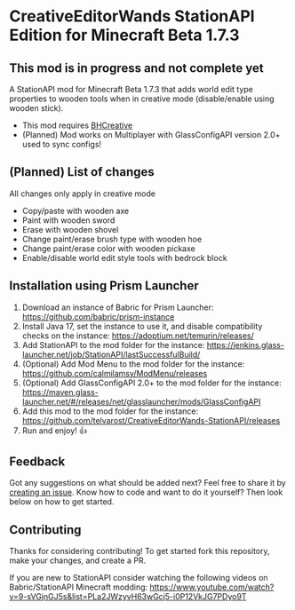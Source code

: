 # CreativeEditorWands StationAPI Edition for Minecraft Beta 1.7.3

## This mod is in progress and not complete yet

A StationAPI mod for Minecraft Beta 1.7.3 that adds world edit type properties to wooden tools when in creative mode (disable/enable using wooden stick).
* This mod requires [BHCreative](https://modrinth.com/mod/bh-creative)
* (Planned) Mod works on Multiplayer with GlassConfigAPI version 2.0+ used to sync configs!

## (Planned) List of changes

All changes only apply in creative mode
* Copy/paste with wooden axe
* Paint with wooden sword
* Erase with wooden shovel
* Change paint/erase brush type with wooden hoe
* Change paint/erase color with wooden pickaxe
* Enable/disable world edit style tools with bedrock block

## Installation using Prism Launcher

1. Download an instance of Babric for Prism Launcher: https://github.com/babric/prism-instance
2. Install Java 17, set the instance to use it, and disable compatibility checks on the instance: https://adoptium.net/temurin/releases/
3. Add StationAPI to the mod folder for the instance: https://jenkins.glass-launcher.net/job/StationAPI/lastSuccessfulBuild/
4. (Optional) Add Mod Menu to the mod folder for the instance: https://github.com/calmilamsy/ModMenu/releases
5. (Optional) Add GlassConfigAPI 2.0+ to the mod folder for the instance: https://maven.glass-launcher.net/#/releases/net/glasslauncher/mods/GlassConfigAPI
6. Add this mod to the mod folder for the instance: https://github.com/telvarost/CreativeEditorWands-StationAPI/releases
7. Run and enjoy! 👍

## Feedback

Got any suggestions on what should be added next? Feel free to share it by [creating an issue](https://github.com/telvarost/CreativeEditorWands-StationAPI/issues/new). Know how to code and want to do it yourself? Then look below on how to get started.

## Contributing

Thanks for considering contributing! To get started fork this repository, make your changes, and create a PR. 

If you are new to StationAPI consider watching the following videos on Babric/StationAPI Minecraft modding: https://www.youtube.com/watch?v=9-sVGjnGJ5s&list=PLa2JWzyvH63wGcj5-i0P12VkJG7PDyo9T
